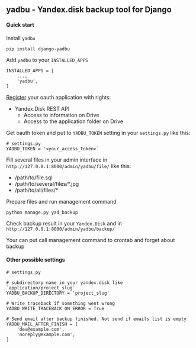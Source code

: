 ## yadbu - Yandex.disk backup tool for Django
#### Quick start
Install `yadbu`

    pip install django-yadbu

Add `yadbu` to your `INSTALLED_APPS`

    INSTALLED_APPS = [
        ...,
        'yadbu',
    ]

[Register](https://oauth.yandex.ru/) your oauth application with rights:
* Yandex.Disk REST API
    - Access to information on Drive
    - Access to the application folder on Drive

Get oauth token and put to `YADBU_TOKEN` setting in your `settings.py` like this:

    # settings.py
    YADBU_TOKEN = '<your_access_token>`

Fill several files in your admin interface in `http://127.0.0.1:8000/admin/yadbu/file/` like this:
* /path/to/file.sql
* /path/to/several/files/*.jpg
* /path/to/all/files/*

Prepare files and run management command

    python manage.py yad_backup

Check backup result in your `Yandex.Disk` and in `http://127.0.0.1:8000/admin/yadbu/backup/`

Your can put call management command to crontab and forget about backup

#### Other possible settings

    # settings.py

    # subdirectory name in your yandex.disk like `application/project_slug`
    YADBU_BACKUP_DIRECTORY = 'project_slug'

    # Write traceback if something went wrong
    YADBU_WRITE_TRACEBACK_ON_ERROR = True

    # Send email after backup finished. Not send if emails list is empty
    YADBU_MAIL_AFTER_FINISH = [
        'dev@example.com',
        'noreply@example.com',
    ]
